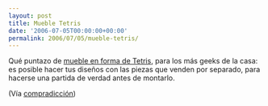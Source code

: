 ```yaml
---
layout: post
title: Mueble Tetris
date: '2006-07-05T00:00:00+00:00'
permalink: 2006/07/05/mueble-tetris/
---
```

<a href="http://www.bravespacedesign.com/product_tetris.php"><img style="float:right; margin:0 0 10px 10px;cursor:pointer; cursor:hand;" src="http://photos1.blogger.com/blogger/6639/1972/320/3-tipos.jpg" border="0" alt="" /></a>Qué puntazo de <a href="http://www.bravespacedesign.com/product_tetris.php">mueble en forma de Tetris</a>, para los más geeks de la casa: es posible hacer tus diseños con las piezas que venden por separado, para hacerse una partida de verdad antes de montarlo.

(Vía <a href="http://www.compradiccion.com/2006/06/29-es-tan-tetris-v30">compradicción</a>)
